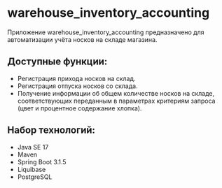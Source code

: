 # **warehouse_inventory_accounting**

Приложение warehouse_inventory_accounting предназначено для автоматизации учёта носков на складе магазина.

## Доступные функции:
* Регистрация прихода носков на склад.
* Регистрация отпуска носков со склада.
* Получение информации об общем количестве носков на складе, соответствующих переданным в параметрах критериям запроса
(цвет и процентное содержание хлопка).

## Набор технологий:
* Java SE 17
* Maven
* Spring Boot 3.1.5
* Liquibase
* PostgreSQL

